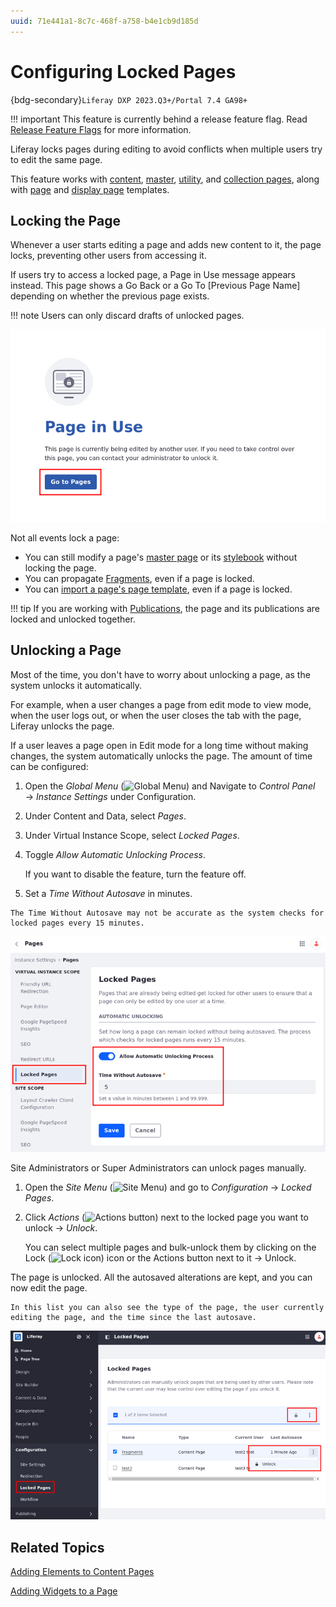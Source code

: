 ```yaml
---
uuid: 71e441a1-8c7c-468f-a758-b4e1cb9d185d
---
```

# Configuring Locked Pages
{bdg-secondary}`Liferay DXP 2023.Q3+/Portal 7.4 GA98+`

<!-- The feature flag had been removed, but the commit was reverted: https://github.com/liferay/liferay-portal/commit/6313e4d18f4610d6c45009b33932d666113adfd7 - Eric -->

!!! important
    This feature is currently behind a release feature flag. Read [Release Feature Flags](../../../system-administration/configuring-liferay/feature-flags.md#release-feature-flags) for more information.

Liferay locks pages during editing to avoid conflicts when multiple users try to edit the same page.

This feature works with [content](../using-content-pages.md), [master](../defining-headers-and-footers/master-page-templates.md), [utility](../adding-pages/using-utility-pages.md), and [collection pages](../../../content-authoring-and-management/collections-and-collection-pages.md), along with [page](../adding-pages/creating-a-page-template.md) and [display page](../../displaying-content/using-display-page-templates.md) templates.

## Locking the Page

Whenever a user starts editing a page and adds new content to it, the page locks, preventing other users from accessing it.

If users try to access a locked page, a Page in Use message appears instead. This page shows a Go Back or a Go To [Previous Page Name] depending on whether the previous page exists.

!!! note
    Users can only discard drafts of unlocked pages.

![Trying to access locked pages redirects the user to a generic error page](./configuring-locked-pages/images/01.png)

Not all events lock a page:

- You can still modify a page's [master page](../defining-headers-and-footers/managing-master-page-templates.md) or its [stylebook](../../site-appearance/style-books.md) without locking the page.
- You can propagate [Fragments](../page-fragments-and-widgets/using-fragments.md), even if a page is locked.
- You can [import a page's page template](../adding-pages/exporting-and-importing-page-templates.md), even if a page is locked.

!!! tip
    If you are working with [Publications](../../publishing-tools/publications.md), the page and its publications are locked and unlocked together.

## Unlocking a Page

Most of the time, you don't have to worry about unlocking a page, as the system unlocks it automatically.

For example, when a user changes a page from edit mode to view mode, when the user logs out, or when the user closes the tab with the page, Liferay unlocks the page.

If a user leaves a page open in Edit mode for a long time without making changes, the system automatically unlocks the page. The amount of time can be configured:

1. Open the *Global Menu* (![Global Menu](../../../images/icon-applications-menu.png)) and Navigate to *Control Panel* &rarr; *Instance Settings* under Configuration.

1. Under Content and Data, select *Pages*.

1. Under Virtual Instance Scope, select *Locked Pages*.

1. Toggle *Allow Automatic Unlocking Process*.

   If you want to disable the feature, turn the feature off.

1. Set a *Time Without Autosave* in minutes.

```{warning}
The Time Without Autosave may not be accurate as the system checks for locked pages every 15 minutes.
```

![Set the automatic unlocking time in Instance Settings](./configuring-locked-pages/images/02.png)

Site Administrators or Super Administrators can unlock pages manually.

1. Open the *Site Menu* (![Site Menu](../../../images/icon-product-menu.png)) and go to *Configuration* &rarr; *Locked Pages*.

1. Click *Actions* (![Actions button](../../../images/icon-actions.png)) next to the locked page you want to unlock &rarr; *Unlock*.

   You can select multiple pages and bulk-unlock them by clicking on the Lock (![Lock icon](../../../images/icon-lock.png)) icon or the Actions button next to it &rarr; Unlock.

The page is unlocked. All the autosaved alterations are kept, and you can now edit the page.

```{tip}
In this list you can also see the type of the page, the user currently editing the page, and the time since the last autosave.
```

![If you are a Site Administrator or a Super Administrator, you can unlock any page manually](./configuring-locked-pages/images/03.png)

## Related Topics

[Adding Elements to Content Pages](../using-content-pages/adding-elements-to-content-pages.md)

[Adding Widgets to a Page](../using-widget-pages/adding-widgets-to-a-page.md)
